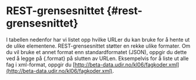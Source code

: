 # REST-grensesnittet {#rest-grensesnittet}
I tabellen nedenfor har vi listet opp hvilke URLer du kan bruke for å hente ut de ulike elementene. REST-grensesnittet støtter en rekke ulike formater. Om du vil bruke et annet format enn standardformatet (JSON), oppgir du dette ved å legge på {.format} på slutten av URLen. Eksempelvis for å liste ut alle fag i xml-format, oppgir du [http://beta-data.udir.no/kl06/fagkoder.xml](http://beta-data.udir.no/kl06/fagkoder.xml).